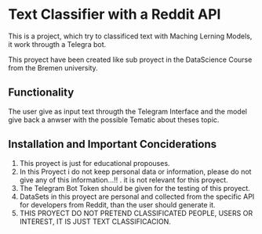# Text Classifier with a Reddit API
This is a project, which try to classificed text with Maching Lerning Models, it work througth a Telegra bot.

This proyect have been created like sub proyect in the DataScience Course from the Bremen university.

## Functionality
The user give as input text througth the Telegram Interface and the model give back a anwser with the possible Tematic about theses topic.

## Installation and Important Conciderations
1) This proyect is just for educational propouses. 
2) In this Proyect i do not keep personal data or information, please do not give any of this information...!! . it is not relevant for this proyect.
3) The Telegram Bot Token should be given for the testing of this proyect.
4) DataSets in this proyect are personal and collected from the specific API for developers from Reddit, than the user should generate it.
5) THIS PROYECT DO NOT PRETEND CLASSIFICATED PEOPLE, USERS OR INTEREST, IT IS JUST TEXT CLASSIFICACION.
